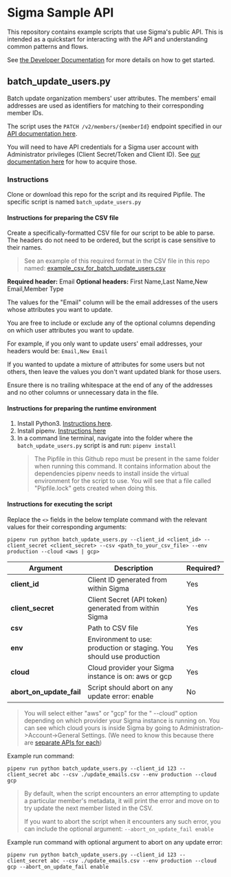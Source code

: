 # Sigma Sample API

This repository contains example scripts that use Sigma's public API. This is intended as a quickstart for interacting with the API and understanding common patterns and flows.

See [the Developer Documentation](https://help.sigmacomputing.com/hc/en-us/sections/4408551771411-API-Get-Started) for more details on how to get started.

## batch_update_users.py

Batch update organization members' user attributes. The members' email addresses are used as identifiers for matching to their corresponding member IDs. 

The script uses the `PATCH /v2/members/{memberId}` endpoint specified in our [API documentation here](https://help.sigmacomputing.com/hc/en-us/articles/4408555573267-Organization-Member-API#h_01FWMC0K925WE07AEYS1S65Q5M).

You will need to have API credentials for a Sigma user account with Administrator privileges (Client Secret/Token and Client ID). See [our documentation here](https://help.sigmacomputing.com/hc/en-us/articles/4408555307027-Get-an-API-Token-and-Client-ID) for how to acquire those.

### Instructions 
Clone or download this repo for the script and its required Pipfile. The specific script is named `batch_update_users.py`

#### Instructions for preparing the CSV file

Create a specifically-formatted CSV file for our script to be able to parse. The headers do not need to be ordered, but the script is case sensitive to their names.
> See an example of this required format in the CSV file in this repo named: [example_csv_for_batch_update_users.csv](examples/example_csv_for_batch_update_users.csv)

**Required header:** Email
**Optional headers:** First Name,Last Name,New Email,Member Type

The values for the "Email" column will be the email addresses of the users whose attributes you want to update.

You are free to include or exclude any of the optional columns depending on which user attributes you want to update.

For example, if you only want to update users' email addresses, your headers would be: `Email,New Email`

If you wanted to update a mixture of attributes for some users but not others, then leave the values you don't want updated blank for those users. 

Ensure there is no trailing whitespace at the end of any of the addresses and no other columns or unnecessary data in the file.

#### Instructions for preparing the runtime environment

1. Install Python3. [Instructions here](https://www.python.org/downloads/).
2.  Install pipenv. [Instructions here](http://pipenv.pypa.io/)
3.  In a command line terminal, navigate into the folder where the `batch_update_users.py` script is and run: `pipenv install` 
    > The Pipfile in this Github repo must be present in the same folder when running this command. It contains information about the dependencies pipenv needs to install inside the virtual environment for the script to use. You will see that a file called "Pipfile.lock" gets created when doing this.
    
#### Instructions for executing the script

Replace the `<>` fields in the below template command with the relevant values for their corresponding arguments:

`pipenv run python batch_update_users.py --client_id <client_id> --client_secret <client_secret> --csv <path_to_your_csv_file> --env production --cloud <aws | gcp>`

|Argument|Description|Required?
|--|--|--|
| **client_id** | Client ID generated from within Sigma |Yes
| **client_secret** | Client Secret (API token) generated from within Sigma |Yes
| **csv** | Path to CSV file |Yes
| **env** | Environment to use: production or staging. You should use production |Yes
| **cloud** | Cloud provider your Sigma instance is on: aws or gcp |Yes
| **abort_on_update_fail** | Script should abort on any update error: enable |No

> You will select either "aws" or "gcp" for the " --cloud" option depending on which provider your Sigma instance is running on. You can see which cloud yours is inside Sigma by going to Administration->Account->General Settings. (We need to know this because there are [separate APIs for each](https://help.sigmacomputing.com/hc/en-us/articles/4408835546003-Get-Started-with-Sigma-s-API#ite))

Example run command:

`pipenv run python batch_update_users.py --client_id 123 --client_secret abc --csv ./update_emails.csv --env production --cloud gcp`

> By default, when the script encounters an error attempting to update a particular member's metadata, it will print the error and move on to try update the next member listed in the CSV. 
>
>If you want to abort the script when it encounters any such error, you can include the optional argument: `--abort_on_update_fail enable`

Example run command with optional argument to abort on any update error:

`pipenv run python batch_update_users.py --client_id 123 --client_secret abc --csv ./update_emails.csv --env production --cloud gcp --abort_on_update_fail enable`
